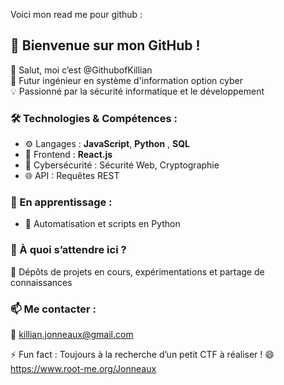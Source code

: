 Voici mon read me pour github : 
## 🚀 Bienvenue sur mon GitHub !

👋 Salut, moi c’est @GithubofKillian  
🔐 Futur ingénieur en système d'information option cyber  
💡 Passionné par la sécurité informatique et le développement  

### 🛠️ Technologies & Compétences :
- ⚙️ Langages : **JavaScript**, **Python** , **SQL**  
- 🎨 Frontend : **React.js**  
- 🔐 Cybersécurité : Sécurité Web, Cryptographie  
- 🌐 API : Requêtes REST  

### 🌱 En apprentissage :
- 🤖 Automatisation et scripts en Python  

### 🎯 À quoi s’attendre ici ?
🚧 Dépôts de projets en cours, expérimentations et partage de connaissances  

### 📫 Me contacter :
💌 killian.jonneaux@gmail.com  

⚡ Fun fact : Toujours à la recherche d’un petit CTF à réaliser ! 😄  
https://www.root-me.org/Jonneaux
